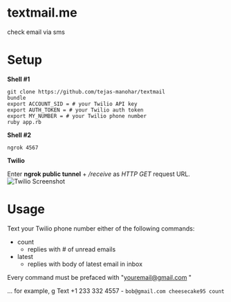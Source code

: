 textmail.me
===========

check email via sms

Setup
=====
__Shell #1__

```
git clone https://github.com/tejas-manohar/textmail
bundle
export ACCOUNT_SID = # your Twilio API key
export AUTH_TOKEN = # your Twilio auth token
export MY_NUMBER = # your Twilio phone number
ruby app.rb
```

__Shell #2__

`ngrok 4567`

__Twilio__

Enter __ngrok public tunnel__ + */receive* as *HTTP GET* request URL.
![Twilio Screenshot](https://raw.githubusercontent.com/tejas-manohar/textmail/master/screenshots/1.png)

Usage
=====
Text your Twilio phone number either of the following commands:

- count
  - replies with # of unread emails
- latest
  - replies with body of latest email in inbox

Every command must be prefaced with "<youremail@gmail.com> <password>"

... for example,
g
Text +1 233 332 4557 - `bob@gmail.com cheesecake95 count`
